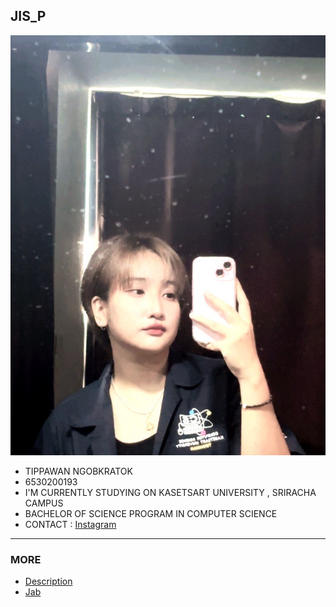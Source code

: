 ## JIS_P
![Profile](profile/Img_profile.jpg)
* TIPPAWAN NGOBKRATOK
* 6530200193
* I'M CURRENTLY STUDYING ON KASETSART UNIVERSITY , SRIRACHA CAMPUS
* BACHELOR OF SCIENCE PROGRAM IN COMPUTER SCIENCE
* CONTACT : [Instagram](https://www.instagram.com/jis_p03)
---
### MORE
* [Description](description.md)
* [Jab](https://Jabjibi.github.io)

